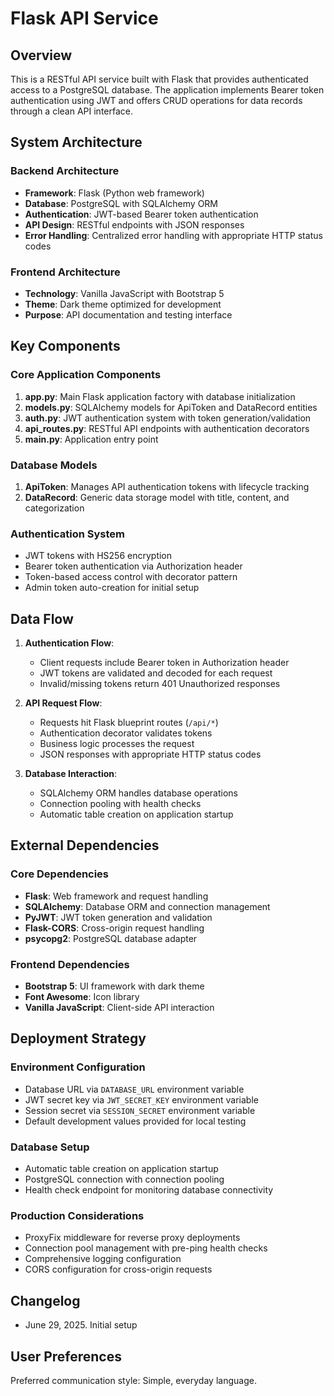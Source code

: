 # Flask API Service

## Overview

This is a RESTful API service built with Flask that provides authenticated access to a PostgreSQL database. The application implements Bearer token authentication using JWT and offers CRUD operations for data records through a clean API interface.

## System Architecture

### Backend Architecture
- **Framework**: Flask (Python web framework)
- **Database**: PostgreSQL with SQLAlchemy ORM
- **Authentication**: JWT-based Bearer token authentication
- **API Design**: RESTful endpoints with JSON responses
- **Error Handling**: Centralized error handling with appropriate HTTP status codes

### Frontend Architecture
- **Technology**: Vanilla JavaScript with Bootstrap 5
- **Theme**: Dark theme optimized for development
- **Purpose**: API documentation and testing interface

## Key Components

### Core Application Components
1. **app.py**: Main Flask application factory with database initialization
2. **models.py**: SQLAlchemy models for ApiToken and DataRecord entities
3. **auth.py**: JWT authentication system with token generation/validation
4. **api_routes.py**: RESTful API endpoints with authentication decorators
5. **main.py**: Application entry point

### Database Models
1. **ApiToken**: Manages API authentication tokens with lifecycle tracking
2. **DataRecord**: Generic data storage model with title, content, and categorization

### Authentication System
- JWT tokens with HS256 encryption
- Bearer token authentication via Authorization header
- Token-based access control with decorator pattern
- Admin token auto-creation for initial setup

## Data Flow

1. **Authentication Flow**:
   - Client requests include Bearer token in Authorization header
   - JWT tokens are validated and decoded for each request
   - Invalid/missing tokens return 401 Unauthorized responses

2. **API Request Flow**:
   - Requests hit Flask blueprint routes (`/api/*`)
   - Authentication decorator validates tokens
   - Business logic processes the request
   - JSON responses with appropriate HTTP status codes

3. **Database Interaction**:
   - SQLAlchemy ORM handles database operations
   - Connection pooling with health checks
   - Automatic table creation on application startup

## External Dependencies

### Core Dependencies
- **Flask**: Web framework and request handling
- **SQLAlchemy**: Database ORM and connection management
- **PyJWT**: JWT token generation and validation
- **Flask-CORS**: Cross-origin request handling
- **psycopg2**: PostgreSQL database adapter

### Frontend Dependencies
- **Bootstrap 5**: UI framework with dark theme
- **Font Awesome**: Icon library
- **Vanilla JavaScript**: Client-side API interaction

## Deployment Strategy

### Environment Configuration
- Database URL via `DATABASE_URL` environment variable
- JWT secret key via `JWT_SECRET_KEY` environment variable
- Session secret via `SESSION_SECRET` environment variable
- Default development values provided for local testing

### Database Setup
- Automatic table creation on application startup
- PostgreSQL connection with connection pooling
- Health check endpoint for monitoring database connectivity

### Production Considerations
- ProxyFix middleware for reverse proxy deployments
- Connection pool management with pre-ping health checks
- Comprehensive logging configuration
- CORS configuration for cross-origin requests

## Changelog
- June 29, 2025. Initial setup

## User Preferences

Preferred communication style: Simple, everyday language.